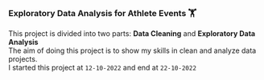 ### Exploratory Data Analysis for Athlete Events :weight_lifting:
This project is divided into two parts: **Data Cleaning** and **Exploratory Data Analysis**  
The aim of doing this project is to show my skills in clean and analyze data projects.  
I started this project at `12-10-2022` and end at `22-10-2022` 
